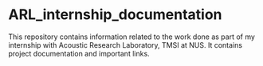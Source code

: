 # ARL_internship_documentation
This repository contains information related to the work done as part of my internship with Acoustic Research Laboratory, TMSI at NUS. It contains project documentation and important links.
